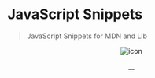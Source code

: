 # JavaScript Snippets

> JavaScript Snippets for MDN and Lib

<p align="center">
  <img src="https://images.cnblogs.com/cnblogs_com/jwyblogs/1576071/o_220312063215_javascript.png" alt="icon">
</p>
<p align="center">
  <a href="https://marketplace.visualstudio.com/items?itemName=jwy.vue-snippets-self">
    <img src="https://img.shields.io/visual-studio-marketplace/i/jwy.vue-snippets-self?style=square" alt="">
  </a>
  <a href="https://marketplace.visualstudio.com/items?itemName=jwy.vue-snippets-self">
    <img src="https://img.shields.io/visual-studio-marketplace/d/jwy.vue-snippets-self?style=square" alt="">
  </a>
  <a href="https://marketplace.visualstudio.com/items?itemName=jwy.vue-snippets-self">
    <img src="https://img.shields.io/visual-studio-marketplace/stars/jwy.vue-snippets-self?style=square" alt="">
  </a>
  <a href="https://github.com/jwyGithub/Vue-Snippets/blob/main/LICENSE">
    <img src="https://img.shields.io/github/license/jwyGithub/Vue-Snippets?style=square" alt="">
  </a>
</p>
